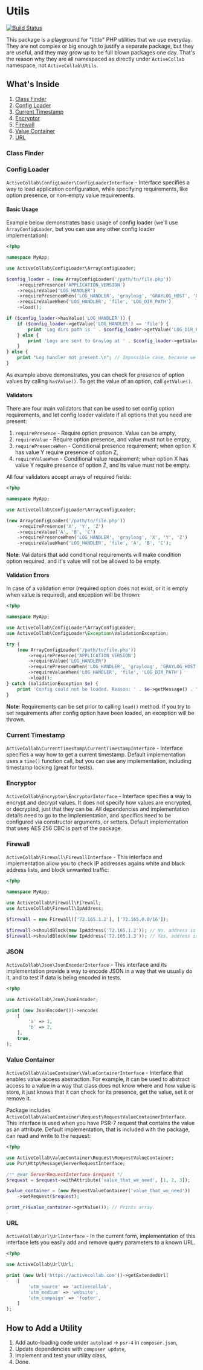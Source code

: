 # Utils

[![Build Status](https://travis-ci.org/activecollab/utils.svg?branch=master)](https://travis-ci.org/activecollab/utils)

This package is a playground for "little" PHP utilities that we use everyday. They are not complex or big enough to justify a separate package, but they are useful, and they may grow up to be full blown packages one day. That's the reason why they are all namespaced as directly under `ActiveCollab` namespace, not `ActiveCollab\Utils`.

## What's Inside

1. [Class Finder](#class-finder)
2. [Config Loader](#config-loader)
3. [Current Timestamp](#current-timestamp)
4. [Encryptor](#encryptor)
5. [Firewall](#firewall)
6. [Value Container](#value-container)
7. [URL](#url)

### Class Finder

### Config Loader

`ActiveCollab\ConfigLoader\ConfigLoaderInterface` - Interface specifies a way to load application configuration, while specifying requirements, like option presence, or non-empty value requirements.

#### Basic Usage

Example below demonstrates basic usage of config loader (we'll use `ArrayConfigLoader`, but you can use any other config loader implementation):

```php
<?php

namespace MyApp;

use ActiveCollab\ConfigLoader\ArrayConfigLoader;

$config_loader = (new ArrayConfigLoader('/path/to/file.php'))
    ->requirePresence('APPLICATION_VERSION')
    ->requireValue('LOG_HANDLER')
    ->requirePresenceWhen('LOG_HANDLER', 'grayloag', 'GRAYLOG_HOST', 'GRAYLOG_PORT')
    ->requireValueWhen('LOG_HANDLER', 'file', 'LOG_DIR_PATH')
    ->load();

if ($config_loader->hasValue('LOG_HANDLER')) {
    if ($config_loader->getValue('LOG_HANDLER') == 'file') {
        print 'Log dirs path is ' . $config_loader->getValue('LOG_DIR_PATH') . ".\n";
    } else {
        print 'Logs are sent to Graylog at ' . $config_loader->getValue('GRAYLOG_HOST') . ':' . $config_loader->getValue('GRAYLOG_PORT') . ".\n";    
    }
} else {
    print "Log handler not present.\n"; // Impossible case, because we value is required. Using this just to demonstrate `hasValue()` method.
}
```

As example above demonstrates, you can check for presence of option values by calling `hasValue()`. To get the value of an option, call `getValue()`.

#### Validators

There are four main validators that can be used to set config option requirements, and let config loader validate if all options that you need are present:

1. `requirePresence` - Require option presence. Value can be empty,
1. `requireValue` - Require option presence, and value must not be empty,
1. `requirePresenceWhen` - Conditional presence requirement; when option X has value Y require presence of option Z,
1. `requireValueWhen` - Conditional value requirement; when option X has value Y require presence of option Z, and its value must not be empty.

All four validators accept arrays of required fields:

```php
<?php

namespace MyApp;

use ActiveCollab\ConfigLoader\ArrayConfigLoader;

(new ArrayConfigLoader('/path/to/file.php'))
    ->requirePresence('X', 'Y', 'Z')
    ->requireValue('A', 'B', 'C')
    ->requirePresenceWhen('LOG_HANDLER', 'grayloag', 'X', 'Y', 'Z')
    ->requireValueWhen('LOG_HANDLER', 'file', 'A', 'B', 'C');
```

**Note**: Validators that add conditional requirements will make condition option required, and it's value will not be allowed to be empty.

#### Validation Errors

In case of a validation error (required option does not exist, or it is empty when value is required), and exception will be thrown:

```php
<?php

namespace MyApp;

use ActiveCollab\ConfigLoader\ArrayConfigLoader;
use ActiveCollab\ConfigLoader\Exception\ValidationException;

try {
    (new ArrayConfigLoader('/path/to/file.php'))
        ->requirePresence('APPLICATION_VERSION')
        ->requireValue('LOG_HANDLER')
        ->requirePresenceWhen('LOG_HANDLER', 'grayloag', 'GRAYLOG_HOST', 'GRAYLOG_PORT')
        ->requireValueWhen('LOG_HANDLER', 'file', 'LOG_DIR_PATH')
        ->load();
} catch (ValidationException $e) {
    print 'Config could not be loaded. Reason: ' . $e->getMessage() . "\n";
}
```

**Note**: Requirements can be set prior to calling `load()` method. If you try to set requirements after config option have been loaded, an exception will be thrown. 

### Current Timestamp

`ActiveCollab\CurrentTimestamp\CurrentTimestampInterface` - Interface specifies a way how to get a current timestamp. Default implementation uses a `time()` function call, but you can use any implementation, including timestamp locking (great for tests).
 
### Encryptor
 
`ActiveCollab\Encryptor\EncryptorInterface` - Interface specifies a way to encrypt and decrypt values. It does not specify how values are encrypted, or decrypted, just that they can be. All dependencies and implementation details need to go to the implementation, and specifics need to be configured via constructor arguments, or setters. Default implementation that uses AES 256 CBC is part of the package.

### Firewall

`ActiveCollab\Firewall\FirewallInterface` - This interface and implementation allow you to check IP addresses agains white and black address lists, and block unwanted traffic:

```php
<?php

namespace MyApp;

use ActiveCollab\Firewall\Firewall;
use ActiveCollab\Firewall\IpAddress;

$firewall = new Firewall(['72.165.1.2'], ['72.165.0.0/16']);

$firewall->shouldBlock(new IpAddress('72.165.1.2')); // No, address is white-listed.
$firewall->shouldBlock(new IpAddress('72.165.1.3')); // Yes, address is in the black-listed range.
```

### JSON

`ActiveCollab\Json\JsonEncoderInterface` - This interface and its implementation provide a way to encode JSON in a way that we usually do it, and to test if data is being encoded in tests.

```php
<?php

use ActiveCollab\Json\JsonEncoder;

print (new JsonEncoder())->encode(
    [
        'a' => 1, 
        'b' => 2,
    ], 
    true,
);
```

### Value Container

`ActiveCollab\ValueContainer\ValueContainerInterface` - Interface that enables value access abstraction. For example, it can be used to abstract access to a value in a way that class does not know where and how value is store, it just knows that it can check for its presence, get the value, set it or remove it.

Package includes `ActiveCollab\ValueContainer\Request\RequestValueContainerInterface`. This interface is used when you have PSR-7 request that contains the value as an attribute. Default implementation, that is included with the package, can read and write to the request:
 
```php
<?php

use ActiveCollab\ValueContainer\Request\RequestValueContainer;
use Psr\Http\Message\ServerRequestInterface;

/** @var ServerRequestInterface $request */
$request = $request->withAttribute('value_that_we_need', [1, 2, 3]);

$value_container = (new RequestValueContainer('value_that_we_need'))
    ->setRequest($request);

print_r($value_container->getValue()); // Prints array.
```

### URL

`ActiveCollab\Url\UrlInterface` - In the current form, implementation of this interface lets you easily add and remove query parameters to a known URL.

```php
<?php

use ActiveCollab\Url\Url;

print (new Url('https://activecollab.com'))->getExtendedUrl(
    [
        'utm_source' => 'activecollab', 
        'utm_medium' => 'website', 
        'utm_campaign' => 'footer',
    ]
);
```

## How to Add a Utility

1. Add auto-loading code under `autoload` -> `psr-4` in `composer.json`,
2. Update dependencies with `composer update`,
3. Implement and test your utility class,
4. Done.
